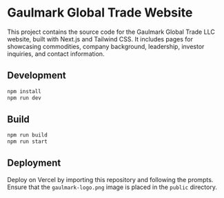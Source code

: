 # Gaulmark Global Trade Website

This project contains the source code for the Gaulmark Global Trade LLC website, built with Next.js and Tailwind CSS. It includes pages for showcasing commodities, company background, leadership, investor inquiries, and contact information.

## Development

```bash
npm install
npm run dev
```

## Build

```bash
npm run build
npm run start
```

## Deployment

Deploy on Vercel by importing this repository and following the prompts. Ensure that the `gaulmark-logo.png` image is placed in the `public` directory.
